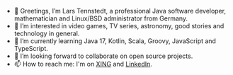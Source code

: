 - 👋 Greetings, I’m Lars Tennstedt, a professional Java software developer, mathematician and Linux/BSD administrator from Germany.
- 👀 I’m interested in video games, TV series, astronomy, good stories and technology in general.
- 🌱 I’m currently learning Java 17, Kotlin, Scala, Groovy, JavaScript and TypeScript.
- 💞️ I’m looking forward to collaborate on open source projects.
- 📫 How to reach me: I'm on [XING](https://www.xing.com/profile/Lars_Tennstedt) and [LinkedIn](https://www.linkedin.com/in/lars-tennstedt-28045624b).
